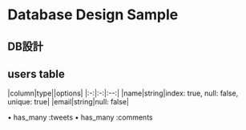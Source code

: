 # Database Design Sample

## DB設計　

## users table
|column|type||options|
|:-:|:-:|:--:|
|name|string|index: true, null: false, unique: true|
|email|string|null: false|

• has_many :tweets
• has_many :comments
